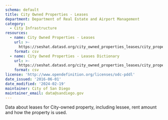 ```yaml
---
schema: default
title: City Owned Properties - Leases
department: Department of Real Estate and Airport Management
category:
  - City Infrastructure
resources:
  - name: City Owned Properties - Leases
    url: >-
      https://seshat.datasd.org/city_owned_properties_leases/city_property_leases_datasd.csv
    format: csv
  - name: City Owned Properties - Leases Dictionary
    url: >-
      https://seshat.datasd.org/city_owned_properties_leases/city_property_leases_dictionary_datasd.csv
    format: csv
license: 'http://www.opendefinition.org/licenses/odc-pddl'
date_issued: '2016-06-01'
date_modified: '2024-02-19'
maintainer: City of San Diego
maintainer_email: data@sandiego.gov
---
```

Data about leases for City-owned property, including lessee,
rent amount and how the property is used.
